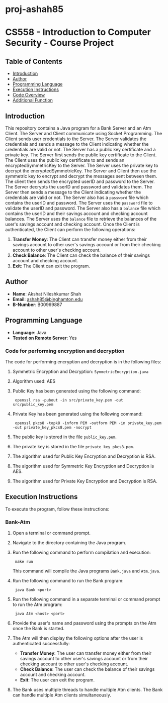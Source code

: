 # proj-ashah85

# CS558 - Introduction to Computer Security - Course Project

## Table of Contents

- [Introduction](#introduction)
- [Author](#author)
- [Programming Language](#programming-language)
- [Execution Instructions](#execution-instructions)
- [Code Overview](#code-overview)
- [Additional Function](#additional-function)

## Introduction

This repository contains a Java program for a Bank Server and an Atm
Client. The Server and Client communicate using Socket Programming. The
Client sends user credentials to the Server. The Server validates the
credentials and sends a message to the Client indicating whether the
credentials are valid or not. The Server has a public key certificate
and a private key. The Server first sends the public key certificate to
the Client. The Client uses the public key certificate to and sends an 
encryptedSymmetricKey to the Server. The Server uses the private key to
decrypt the encryptedSymmetricKey. The Server and Client then use the
symmetric key to encrypt and decrypt the messages sent between them.
The client then sends the encrypted userID and password to the Server.
The Server decrypts the userID and password and validates them. The
Server then sends a message to the Client indicating whether the
credentials are valid or not. The Server also has a `password` file
which contains the userID and password. The Server uses the `password`
file to validate the userID and password. The Server also has a
`balance` file which contains the userID and their savings account 
and checking account balances. The Server uses the `balance` file to
retrieve the balances of the user's savings account and checking account.
Once the Client is authenticated, the Client can perform the following
operations:

1. **Transfer Money**: The Client can transfer money either from their 
savings account to other user's savings account or from their checking
account to other user's checking account. 
2. **Check Balance**: The Client can check the balance of their savings
account and checking account.
3. **Exit**: The Client can exit the program.

## Author

- **Name**: Akshat Nileshkumar Shah
- **Email**: ashah85@binghamton.edu
- **B-Number**: B00969887

## Programming Language

- **Language**: Java
- **Tested on Remote Server**: Yes

### Code for performing encryption and decryption

The code for performing encryption and decryption is in the following
files:

1. Symmetric Encryption and Decryption: `SymmetricEncryption.java`
2. Algorithm used: AES
3. Public Key has been generated using the following command:

        openssl rsa -pubout -in src/private_key.pem -out src/public_key.pem
4. Private Key has been generated using the following command:

        openssl pkcs8 -topk8 -inform PEM -outform PEM -in private_key.pem -out private_key_pkcs8.pem -nocrypt
5. The public key is stored in the file `public_key.pem`.
6. The private key is stored in the file `private_key_pkcs8.pem`.
7. The algorithm used for Public Key Encryption and Decryption is RSA.
8. The algorithm used for Symmetric Key Encryption and Decryption is AES.
9. The algorithm used for Private Key Encryption and Decryption is RSA.

## Execution Instructions

To execute the program, follow these instructions:

### Bank-Atm

1. Open a terminal or command prompt.
2. Navigate to the directory containing the Java program.
3. Run the following command to perform compilation and execution:

        make run

   This command will compile the Java programs `Bank.java` and
    `Atm.java`.
4. Run the following command to run the Bank program:

        java Bank <port>

5. Run the following command in a separate terminal or command prompt 
    to run the Atm program:

        java Atm <host> <port>

6. Provide the user's name and password using the prompts on the Atm
   once the Bank is started.
7. The Atm will then display the following options after the user is
    authenticated successfully:

    - **Transfer Money**: The user can transfer money either from their 
      savings account to other user's savings account or from their 
      checking account to other user's checking account. 
    - **Check Balance**: The user can check the balance of their savings
      account and checking account.
    - **Exit**: The user can exit the program.
8. The Bank uses multiple threads to handle multiple Atm clients. The
    Bank can handle multiple Atm clients simultaneously.
